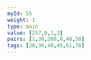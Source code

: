 ```yaml
---
myId: 55
weight: 1
type: main
value: [257,0,1,2]
pairs: [1,30,200,8,40,50]
tags: [28,36,40,45,61,78]
---
```

